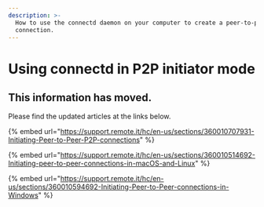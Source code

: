 ```yaml
---
description: >-
  How to use the connectd daemon on your computer to create a peer-to-peer (P2P)
  connection.
---
```


# Using connectd in P2P initiator mode

## This information has moved.

Please find the updated articles at the links below.

{% embed url="https://support.remote.it/hc/en-us/sections/360010707931-Initiating-Peer-to-Peer-P2P-connections" %}

{% embed url="https://support.remote.it/hc/en-us/sections/360010514692-Initiating-peer-to-peer-connections-in-macOS-and-Linux" %}

{% embed url="https://support.remote.it/hc/en-us/sections/360010594692-Initiating-Peer-to-Peer-connections-in-Windows" %}



